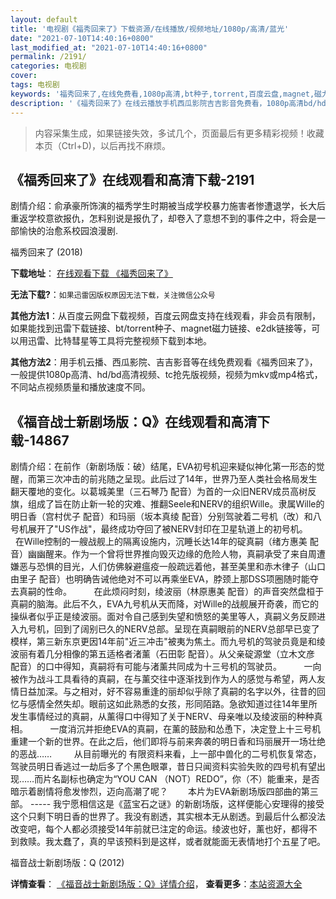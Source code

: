 ```yaml
---
layout: default
title: '电视剧《福秀回来了》下载资源/在线播放/视频地址/1080p/高清/蓝光'
date: "2021-07-10T14:40:16+0800"
last_modified_at: "2021-07-10T14:40:16+0800"
permalink: /2191/
categories: 电视剧
cover:
tags: 电视剧
keywords: '福秀回来了,在线免费看,1080p高清,bt种子,torrent,百度云盘,magnet,磁力链,迅雷下载资源'
description: '《福秀回来了》在线云播放手机西瓜影院吉吉影音免费看，1080p高清bd/hd未删减完整版和tc抢先枪版，mkv/mp4格式，附带bt/torrent种子、magnet/磁力链、百度云盘、网盘资源迅雷下载链接'
---
```


>内容采集生成，如果链接失效，多试几个，页面最后有更多精彩视频！收藏本页（Ctrl+D)，以后再找不麻烦。


## 《福秀回来了》在线观看和高清下载-2191

剧情介绍：俞承豪所饰演的福秀学生时期被当成学校暴力施害者惨遭退学，长大后重返学校意欲报仇，怎料别说是报仇了，却卷入了意想不到的事件之中，将会是一部愉快的治愈系校园浪漫剧.


福秀回来了 (2018)

**下载地址**： [在线观看下载 《福秀回来了》](https://www.btbtdy.me/btdy/dy14160.html) 


**无法下载?**：`如果迅雷因版权原因无法下载，关注微信公众号 `

**其他方法1**：从百度云网盘下载视频，百度云网盘支持在线观看，非会员有限制，如果能找到迅雷下载链接、bt/torrent种子、magnet磁力链接、e2dk链接等，可以用迅雷、比特彗星等工具将完整视频下载到本地。

**其他方法2**：用手机云播、西瓜影院、吉吉影音等在线免费观看《福秀回来了》，一般提供1080p高清、hd/bd高清视频、tc抢先版视频，视频为mkv或mp4格式，不同站点视频质量和播放速度不同。


## 《福音战士新剧场版：Q》在线观看和高清下载-14867

剧情介绍：在前作（新剧场版：破）结尾，EVA初号机迎来疑似神化第一形态的觉醒，而第三次冲击的前兆随之呈现。此后过了14年，世界乃至人类社会格局发生翻天覆地的变化。以葛城美里（三石琴乃 配音）为首的一众旧NERV成员高树反旗，组成了旨在防止新一轮的灾难、推翻Seele和NERV的组织Wille。隶属Wille的明日香（宫村优子 配音）和玛丽（坂本真绫 配音）分别驾驶着二号机（改）和八号机展开了"US作战"，最终成功夺回了被NERV封印在卫星轨道上的初号机。         在Wille控制的一艘战舰上的隔离设施内，沉睡长达14年的碇真嗣（绪方惠美 配音）幽幽醒来。作为一个曾将世界推向毁灭边缘的危险人物，真嗣承受了来自周遭嫌恶与恐惧的目光，人们仿佛躲避瘟疫一般疏远着他，甚至美里和赤木律子（山口由里子 配音）也明确告诫他绝对不可以再乘坐EVA，脖颈上那DSS项圈随时能夺去真嗣的性命。         在此烦闷时刻，绫波丽（林原惠美 配音）的声音突然盘桓于真嗣的脑海。此后不久，EVA九号机从天而降，对Wille的战舰展开奇袭，而它的操纵者似乎正是绫波丽。面对令自己感到失望和愤怒的美里等人，真嗣义务反顾进入九号机，回到了阔别已久的NERV总部。呈现在真嗣眼前的NERV总部早已变了模样，第三新东京更因14年前"近三冲击"被夷为焦土。而九号机的驾驶员竟是和绫波丽有着几分相像的第五适格者渚薰（石田彰 配音）。从父亲碇源堂（立木文彦 配音）的口中得知，真嗣将有可能与渚薰共同成为十三号机的驾驶员。         一向被作为战斗工具看待的真嗣，在与薰交往中逐渐找到作为人的感觉与希望，两人友情日益加深。与之相对，好不容易重逢的丽却似乎除了真嗣的名字以外，往昔的回忆与感情全然失却。眼前这如此熟悉的女孩，形同陌路。急欲知道过往14年里所发生事情经过的真嗣，从薰得口中得知了关于NERV、母亲唯以及绫波丽的种种真相。         一度消沉并拒绝EVA的真嗣，在薰的鼓励和怂恿下，决定登上十三号机重建一个新的世界。在此之后，他们即将与前来奔袭的明日香和玛丽展开一场壮绝的恶战……           从目前曝光的 有限资料来看，上一部中兽化的二号机恢复常态，驾驶员明日香逃过一劫后多了个黑色眼罩，昔日只闻资料实验失败的四号机有望出现……而片名副标也确定为“YOU CAN （NOT）REDO”，你（不）能重来，是否暗示着剧情将愈发惨烈，迈向高潮了呢？ 　　本片为EVA新剧场版四部曲的第三部。  ----- 我宁愿相信这是《蓝宝石之谜》的新剧场版，这样便能心安理得的接受这个只剩下明日香的世界了。我没有剧透，其实根本无从剧透。到最后什么都没法改变吧，每个人都必须接受14年前就已注定的命运。绫波也好，薰也好，都得不到救赎。我太蠢了，真的早该预料到是这样，或者就能面无表情地打个五星了吧。


福音战士新剧场版：Q (2012)

**详情查看**： [《福音战士新剧场版：Q》详情介绍](/movie/14867/)， **查看更多**：[本站资源大全](/movie/t/all/)

